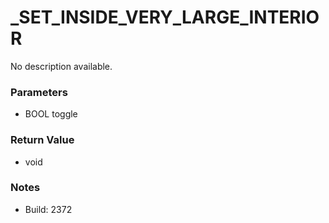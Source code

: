 # _SET_INSIDE_VERY_LARGE_INTERIOR

No description available.

### Parameters
* BOOL toggle

### Return Value
* void

### Notes
* Build: 2372

